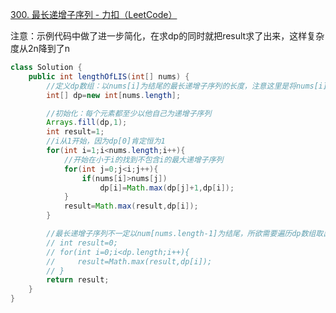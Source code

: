 [300. 最长递增子序列 - 力扣（LeetCode）](https://leetcode.cn/problems/longest-increasing-subsequence/description/)

注意：示例代码中做了进一步简化，在求dp的同时就把result求了出来，这样复杂度从2n降到了n
```java
class Solution {
    public int lengthOfLIS(int[] nums) {
        //定义dp数组：以nums[i]为结尾的最长递增子序列的长度，注意这里是将nums[i]作为递增子序列的末尾，然后求它的长度，而不是只把他作为一个考虑范围
        int[] dp=new int[nums.length];

        //初始化：每个元素都至少以他自己为递增子序列
        Arrays.fill(dp,1);
        int result=1;
        //i从1开始，因为dp[0]肯定恒为1
        for(int i=1;i<nums.length;i++){
            //开始在小于i的找到不包含i的最大递增子序列
            for(int j=0;j<i;j++){
                if(nums[i]>nums[j])
                    dp[i]=Math.max(dp[j]+1,dp[i]);
            }
            result=Math.max(result,dp[i]);
        }

        //最长递增子序列不一定以num[nums.length-1]为结尾，所欲需要遍历dp数组取出最大值，这一步可以单独执行，也可以在变求dp数组的时候顺便求出
        // int result=0;
        // for(int i=0;i<dp.length;i++){
        //     result=Math.max(result,dp[i]);
        // }
        return result;
    }
}
```
